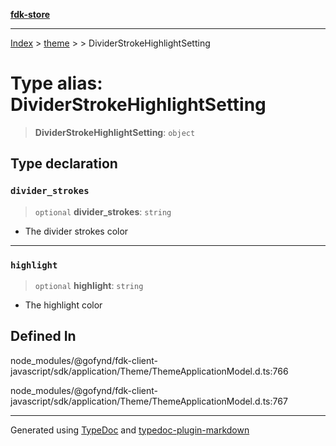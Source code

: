 [**fdk-store**](../../../README.md)
***

[Index](../../../API.md) > [theme](../../README.md) > [<internal>](../README.md) > DividerStrokeHighlightSetting

# Type alias: DividerStrokeHighlightSetting

> **DividerStrokeHighlightSetting**: `object`

## Type declaration

### `divider_strokes`

> `optional` **divider\_strokes**: `string`

- The divider strokes color

***

### `highlight`

> `optional` **highlight**: `string`

- The highlight color

## Defined In

node\_modules/@gofynd/fdk-client-javascript/sdk/application/Theme/ThemeApplicationModel.d.ts:766

node\_modules/@gofynd/fdk-client-javascript/sdk/application/Theme/ThemeApplicationModel.d.ts:767

***
Generated using [TypeDoc](https://typedoc.org/) and [typedoc-plugin-markdown](https://www.npmjs.com/package/typedoc-plugin-markdown)
